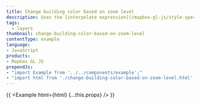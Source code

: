 ```yaml
---
title: Change building color based on zoom level
description: Uses the [interpolate expression](/mapbox-gl-js/style-spec#expressions-interpolate) to ease-in the building layer and smoothly fade from one color to the next.
tags:
  - layers
thumbnail: change-building-color-based-on-zoom-level
contentType: example
language:
- JavaScript
products:
- Mapbox GL JS
prependJs:
- "import Example from '../../components/example';"
- "import html from './change-building-color-based-on-zoom-level.html';"
---
```


{{ <Example html={html} {...this.props} /> }}
